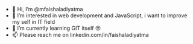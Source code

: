 - 👋 Hi, I’m @mfaishaladiyatma
- 👀 I’m interested in web development and JavaScript, i want to improve my self in IT field
- 🌱 I’m currently learning GIT itself 😵
- 📫 Please reach me on linkedin.com/in/faishaladiyatma

<!---
mfaishaladiyatma/mfaishaladiyatma is a ✨ special ✨ repository because its `README.md` (this file) appears on your GitHub profile.
You can click the Preview link to take a look at your changes.
--->
